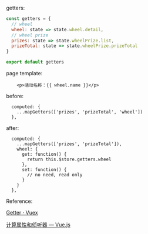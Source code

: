 getters:
```javascript
const getters = {
  // wheel
  wheel: state => state.wheel.detail,
  // wheel prize
  prizes: state => state.wheelPrize.list,
  prizeTotal: state => state.wheelPrize.prizeTotal
}

export default getters
```

page template:
```vue
    <p>活动名称：{{ wheel.name }}</p>
```

before:
```vue
  computed: {
    ...mapGetters(['prizes', 'prizeTotal', 'wheel'])
  },
```

after:
```vue
  computed: {
    ...mapGetters(['prizes', 'prizeTotal']),
    wheel: {
      get: function() {
        return this.$store.getters.wheel
      },
      set: function() {
        // no need, read only
      }
    }
  },
```

Reference:

[Getter · Vuex](https://vuex.vuejs.org/zh-cn/getters.html)

[计算属性和侦听器 — Vue.js](https://cn.vuejs.org/v2/guide/computed.html)